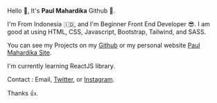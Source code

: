 Hello :wave:, It's **Paul Mahardika** Github :tada:.

I'm From Indonesia :indonesia:, and I'm Beginner Front End Developer :sunglasses:. I am good at using HTML, CSS, Javascript, Bootstrap, Tailwind, and SASS.

You can see my Projects on my [Github](https://github.com/PMSP31) or my personal website [Paul Mahardika Site](https://paulmahardika.netlify.app).

I'm currently learning ReactJS library.

Contact : Email, [Twitter](https://twitter.com/paul_mahardika), or [Instagram](https://instagram.com/paul_mhrdka).

Thanks :thumbsup:.
